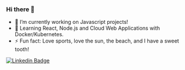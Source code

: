 ### Hi there 👋
- 🔭 I’m currently working on Javascript projects!
- 🌱 Learning React, Node.js and Cloud Web Applications with Docker/Kubernetes.
- ⚡ Fun fact: Love sports, love the sun, the beach, and I have a sweet tooth!

[![Linkedin Badge](https://img.shields.io/badge/-LinkedIn-blue?style=flat-square&logo=Linkedin&logoColor=white&link=https://www.linkedin.com/in/felipefialho)](https://www.linkedin.com/in/fabio-madeira-81b437145/)

<!--
**fabiocmad/fabiocmad** is a ✨ _special_ ✨ repository because its `README.md` (this file) appears on your GitHub profile.

Here are some ideas to get you started:

- 🔭 I’m currently working on ...
- 🌱 I’m currently learning ...
- 👯 I’m looking to collaborate on ...
- 🤔 I’m looking for help with ...
- 💬 Ask me about ...
- 📫 How to reach me: ...
- 😄 Pronouns: ...
- ⚡ Fun fact: ...
-->
